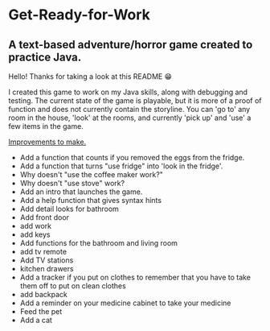 # Get-Ready-for-Work
<h2> A text-based adventure/horror game created to practice Java.</h2>


Hello! Thanks for taking a look at this README :grin:

I created this game to work on my Java skills, along with debugging and testing. The current state of the game is playable, but it is more of a proof of function and does not currently contain the storyline. You can 'go to' any room in the house, 'look' at the rooms, and currently 'pick up' and 'use' a few items in the game.

<p><ins> Improvements to make. </ins></p>

 + Add a function that counts if you removed the eggs from the fridge.
 + Add a function that turns "use fridge" into 'look in the fridge'.
 + Why doesn't "use the coffee maker work?"
 + Why doesn't "use stove" work?
 + Add an intro that launches the game.
 + Add a help function that gives syntax hints
 + Add detail looks for bathroom
 + Add front door
 + add work
 + add keys
 + Add functions for the bathroom and living room
 + add tv remote
 + Add TV stations
 + kitchen drawers
 + Add a tracker if you put on clothes to remember that you have to take them off to put on clean clothes
 + add backpack
 + Add a reminder on your medicine cabinet to take your medicine
 + Feed the pet
 + Add a cat
